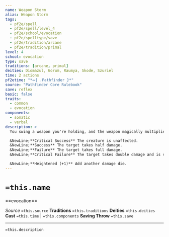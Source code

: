 ```yaml
---
name: Weapon Storm
alias: Weapon Storm
tags:
  - pf2e/spell
  - pf2e/spell/level_4
  - pf2e/school/evocation
  - pf2e/spelltype/save
  - pf2e/tradition/arcane
  - pf2e/tradition/primal
level: 4
school: evocation
type: save
traditions: [arcane, primal]
deities: Diomazul, Gorum, Raumya, Skode, Szuriel
time: 2 actions
pf2etime: "*⬺{ .Pathfinder }*"
source: "Pathfinder Core Rulebook"
save: reflex
basic: false
traits:
  - common
  - evocation
components:
  - somatic
  - verbal
description: >
  You swing a weapon you're holding, and the weapon magically multiplies into duplicates that swipe at all creatures in either a 30-foot cone or an 10-foot emanation. This flurry deals four dice of damage to creatures in the area. This damage has the same type as the weapon and uses the same die size. Determine the die size as if you were attacking with the weapon; for instance, if you were wielding a two-hand weapon in both hands, you'd use its two-hand damage die.

  &NewLine;**Critical Success** The creature is unaffected.
  &NewLine;**Success** The target takes half damage.
  &NewLine;**Failure** The target takes full damage.
  &NewLine;**Critical Failure** The target takes double damage and is subject to the weapon's critical specialization effect.

  &NewLine;**Heightened (+1)** Add another damage die.
---
```

# `=this.name`
==evocation==

*Source* `=this.source`
**Traditions** `=this.traditions`
**Deities** `=this.deities`
**Cast** `=this.time` | `=this.components`
**Saving Throw** `=this.save`

***
`=this.description`